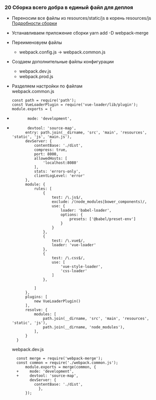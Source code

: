 ### 20 Сборка всего добра в единый файл для деплоя

  - Переносим все файлы из resources/static/js в корень resources/js  
   [Подробности сборки](https://webpack.js.org/guides/production/)
  - Устанавливаем приложение сборки 
    yarn add -D webpack-merge
       
  - Переименовуем файлы
    - webpack.config.js -> webpack.common.js  
  - Создаем дополнительные файлы конфигурации
     + webpack.dev.js
     + webpack.prod.js  
  - Разделяем настройки по файлам        
    webpack.common.js
  
        const path = require('path');
        const VueLoaderPlugin = require('vue-loader/lib/plugin');
        module.exports = {
-            mode: 'development',
-            devtool: 'source-map',
            entry: path.join(__dirname, 'src', 'main', 'resources', 'static', 'js', 'main.js'),
            devServer: {
                contentBase: './dist',
                compress: true,
                port: 8000,
                allowedHosts: [
                    'localhost:8080'
                ],
                stats: 'errors-only',
                clientLogLevel: 'error'
            },
            module: {
                rules: [
                    {
                        test: /\.js$/,
                        exclude: /(node_modules|bower_components)/,
                        use: {
                            loader: 'babel-loader',
                            options: {
                                presets: ['@babel/preset-env']
                            }
                        }
                    },
                    {
                        test: /\.vue$/,
                        loader: 'vue-loader'
                    },
                    {
                        test: /\.css$/,
                        use: [
                            'vue-style-loader',
                            'css-loader'
                        ]
                    },
     
                ]
            },
            plugins: [
                new VueLoaderPlugin()
            ],
            resolve: {
                modules: [
                    path.join(__dirname, 'src', 'main', 'resources', 'static', 'js'),
                    path.join(__dirname, 'node_modules'),
                ],
            }
        }   
        
    webpack.dev.js  
    
        const merge = require('webpack-merge');
        const common = require('./webpack.common.js');
            module.exports = merge(common, {
        +     mode: 'development',
        +     devtool: 'source-map',
              devServer: {
                contentBase: './dist',
                  },
            });   